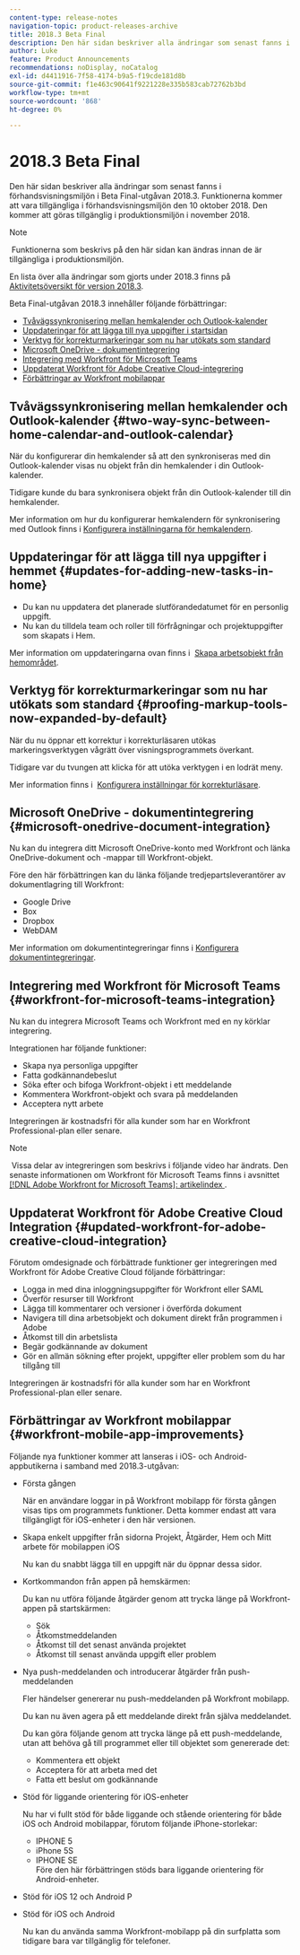 ```yaml
---
content-type: release-notes
navigation-topic: product-releases-archive
title: 2018.3 Beta Final
description: Den här sidan beskriver alla ändringar som senast fanns i förhandsvisningsmiljön i Beta Final-utgåvan 2018.3. Funktionerna kommer att vara tillgängliga i förhandsvisningsmiljön den 10 oktober 2018. Den kommer att göras tillgänglig i produktionsmiljön i november 2018.
author: Luke
feature: Product Announcements
recommendations: noDisplay, noCatalog
exl-id: d4411916-7f58-4174-b9a5-f19cde181d8b
source-git-commit: f1e463c90641f9221228e335b583cab72762b3bd
workflow-type: tm+mt
source-wordcount: '868'
ht-degree: 0%

---
```


# 2018.3 Beta Final

Den här sidan beskriver alla ändringar som senast fanns i förhandsvisningsmiljön i Beta Final-utgåvan 2018.3. Funktionerna kommer att vara tillgängliga i förhandsvisningsmiljön den 10 oktober 2018. Den kommer att göras tillgänglig i produktionsmiljön i november 2018.

>[!NOTE]
>
> Funktionerna som beskrivs på den här sidan kan ändras innan de är tillgängliga i produktionsmiljön.

En lista över alla ändringar som gjorts under 2018.3 finns på  [Aktivitetsöversikt för version 2018.3](../../../../product-announcements/product-releases/quarterly-release-archive/2018.3-release-activity/2018-3-release-activity-overview.md).

Beta Final-utgåvan 2018.3 innehåller följande förbättringar:

* [Tvåvägssynkronisering mellan hemkalender och Outlook-kalender](#two-way-sync-between-home-calendar-and-outlook-calendar)
* [Uppdateringar för att lägga till nya uppgifter i startsidan](#updates-for-adding-new-tasks-in-home)
* [Verktyg för korrekturmarkeringar som nu har utökats som standard](#proofing-markup-tools-now-expanded-by-default)
* [Microsoft OneDrive - dokumentintegrering](#microsoft-onedrive-document-integration)
* [Integrering med Workfront för Microsoft Teams](#workfront-for-microsoft-teams-integration)
* [Uppdaterat Workfront för Adobe Creative Cloud-integrering](#updated-workfront-for-adobe-creative-cloud-integration)
* [Förbättringar av Workfront mobilappar](#workfront-mobile-app-improvements)

## Tvåvägssynkronisering mellan hemkalender och Outlook-kalender {#two-way-sync-between-home-calendar-and-outlook-calendar}

När du konfigurerar din hemkalender så att den synkroniseras med din Outlook-kalender visas nu objekt från din hemkalender i din Outlook-kalender.

Tidigare kunde du bara synkronisera objekt från din Outlook-kalender till din hemkalender.

Mer information om hur du konfigurerar hemkalendern för synkronisering med Outlook finns i [Konfigurera inställningarna för hemkalendern](../../../../workfront-basics/using-home/using-the-home-area/configure-home-calendar-view.md).

## Uppdateringar för att lägga till nya uppgifter i hemmet {#updates-for-adding-new-tasks-in-home}

* Du kan nu uppdatera det planerade slutförandedatumet för en personlig uppgift.
* Nu kan du tilldela team och roller till förfrågningar och projektuppgifter som skapats i Hem.

Mer information om uppdateringarna ovan finns i  [Skapa arbetsobjekt från hemområdet](../../../../workfront-basics/using-home/using-the-home-area/create-work-items-in-home.md).

## Verktyg för korrekturmarkeringar som nu har utökats som standard {#proofing-markup-tools-now-expanded-by-default}

När du nu öppnar ett korrektur i korrekturläsaren utökas markeringsverktygen vågrätt över visningsprogrammets överkant.

Tidigare var du tvungen att klicka för att utöka verktygen i en lodrät meny.

Mer information finns i  [Konfigurera inställningar för korrekturläsare](../../../../review-and-approve-work/proofing/reviewing-proofs-within-workfront/configure-proofing-viewer-settings.md).

## Microsoft OneDrive - dokumentintegrering {#microsoft-onedrive-document-integration}

Nu kan du integrera ditt Microsoft OneDrive-konto med Workfront och länka OneDrive-dokument och -mappar till Workfront-objekt.

Före den här förbättringen kan du länka följande tredjepartsleverantörer av dokumentlagring till Workfront:

* Google Drive
* Box
* Dropbox
* WebDAM

Mer information om dokumentintegreringar finns i [Konfigurera dokumentintegreringar](../../../../administration-and-setup/configure-integrations/configure-document-integrations.md).

## Integrering med Workfront för Microsoft Teams {#workfront-for-microsoft-teams-integration}

Nu kan du integrera Microsoft Teams och Workfront med en ny körklar integrering.

Integrationen har följande funktioner:

* Skapa nya personliga uppgifter
* Fatta godkännandebeslut
* Söka efter och bifoga Workfront-objekt i ett meddelande
* Kommentera Workfront-objekt och svara på meddelanden
* Acceptera nytt arbete

Integreringen är kostnadsfri för alla kunder som har en Workfront Professional-plan eller senare.

>[!NOTE]
>
> Vissa delar av integreringen som beskrivs i följande video har ändrats. Den senaste informationen om Workfront för Microsoft Teams finns i avsnittet [[!DNL Adobe Workfront for Microsoft Teams]: artikelindex ](../../../../workfront-integrations-and-apps/using-workfront-with-microsoft-teams/use-workfront-with-ms-teams.md).

## Uppdaterat Workfront för Adobe Creative Cloud Integration {#updated-workfront-for-adobe-creative-cloud-integration}

Förutom omdesignade och förbättrade funktioner ger integreringen med Workfront för Adobe Creative Cloud följande förbättringar:

* Logga in med dina inloggningsuppgifter för Workfront eller SAML
* Överför resurser till Workfront
* Lägga till kommentarer och versioner i överförda dokument
* Navigera till dina arbetsobjekt och dokument direkt från programmen i Adobe
* Åtkomst till din arbetslista
* Begär godkännande av dokument
* Gör en allmän sökning efter projekt, uppgifter eller problem som du har tillgång till

Integreringen är kostnadsfri för alla kunder som har en Workfront Professional-plan eller senare.

## Förbättringar av Workfront mobilappar {#workfront-mobile-app-improvements}

Följande nya funktioner kommer att lanseras i iOS- och Android-appbutikerna i samband med 2018.3-utgåvan:

* Första gången

  När en användare loggar in på Workfront mobilapp för första gången visas tips om programmets funktioner. Detta kommer endast att vara tillgängligt för iOS-enheter i den här versionen.

* Skapa enkelt uppgifter från sidorna Projekt, Åtgärder, Hem och Mitt arbete för mobilappen iOS

  Nu kan du snabbt lägga till en uppgift när du öppnar dessa sidor.

* Kortkommandon från appen på hemskärmen:

  Du kan nu utföra följande åtgärder genom att trycka länge på Workfront-appen på startskärmen:

   * Sök
   * Åtkomstmeddelanden
   * Åtkomst till det senast använda projektet 
   * Åtkomst till senast använda uppgift eller problem

* Nya push-meddelanden och introducerar åtgärder från push-meddelanden

  Fler händelser genererar nu push-meddelanden på Workfront mobilapp.

  Du kan nu även agera på ett meddelande direkt från själva meddelandet.

  Du kan göra följande genom att trycka länge på ett push-meddelande, utan att behöva gå till programmet eller till objektet som genererade det:

   * Kommentera ett objekt
   * Acceptera för att arbeta med det
   * Fatta ett beslut om godkännande

* Stöd för liggande orientering för iOS-enheter

  Nu har vi fullt stöd för både liggande och stående orientering för både iOS och Android mobilappar, förutom följande iPhone-storlekar:

   * IPHONE 5
   * iPhone 5S
   * IPHONE SE\
     Före den här förbättringen stöds bara liggande orientering för Android-enheter.

* Stöd för iOS 12 och Android P
* Stöd för iOS och Android

  Nu kan du använda samma Workfront-mobilapp på din surfplatta som tidigare bara var tillgänglig för telefoner.
